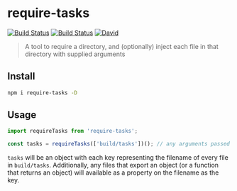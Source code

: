 # require-tasks

[![Build Status](https://img.shields.io/npm/v/require-tasks.svg)](https://www.npmjs.com/package/require-tasks)
[![Build Status](https://travis-ci.org/DSchau/require-tasks.svg?branch=master)](https://travis-ci.org/DSchau/require-tasks)
[![David](https://img.shields.io/david/DSchau/require-tasks.svg)](https://david-dm.org/DSchau/require-tasks)

> A tool to require a directory, and (optionally) inject each file in that directory with supplied arguments

## Install

```bash
npm i require-tasks -D
```

## Usage

```javascript
import requireTasks from 'require-tasks';

const tasks = requireTasks(['build/tasks'])(); // any arguments passed will be made available to any task that exports a function
```

`tasks` will be an object with each key representing the filename of every file in `build/tasks`. Additionally, any files that export an object (or a function that returns an object) will available as a property on the filename as the key.
